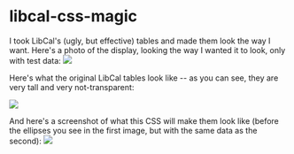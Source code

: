 libcal-css-magic
================

I took LibCal's (ugly, but effective) tables and made them look the way I want. Here's a photo of the display, looking the way I wanted it to look, only with test data:
<img src="https://github.com/webkunoichi/libcal-css-magic/blob/master/display.png?raw=true" />

Here's what the original LibCal tables look like -- as you can see, they are very tall and very not-transparent:

<img src="https://github.com/webkunoichi/libcal-css-magic/blob/master/unfixed-libcal.png?raw=true" />

And here's a screenshot of what this CSS will make them look like (before the ellipses you see in the first image, but with the same data as the second):
<img src="https://github.com/webkunoichi/libcal-css-magic/blob/master/fixed-libcal.png?raw=true" />
